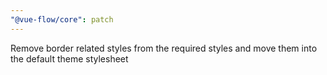```yaml
---
"@vue-flow/core": patch
---
```


Remove border related styles from the required styles and move them into the default theme stylesheet
